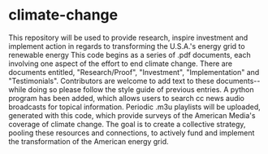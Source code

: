 # climate-change
This repository will be used to provide research, inspire investment and implement action in regards to transforming the U.S.A.'s energy grid to renewable energy
This code begins as a series of .pdf documents, each involving one aspect of the effort to end climate change. There are documents entitled, "Research/Proof", "Investment", "Implementation" and "Testimonials". Contributors are welcome to add text to these documents-- while doing so please follow the style guide of previous entries.
A python program has been added, which allows users to search cc news audio broadcasts for topical information. Periodic .m3u playlists will be uploaded, generated with this code, which provide surveys of the American Media's coverage of climate change.
The goal is to create a collective strategy, pooling these resources and connections, to actively fund and implement the transformation of the American energy grid.
